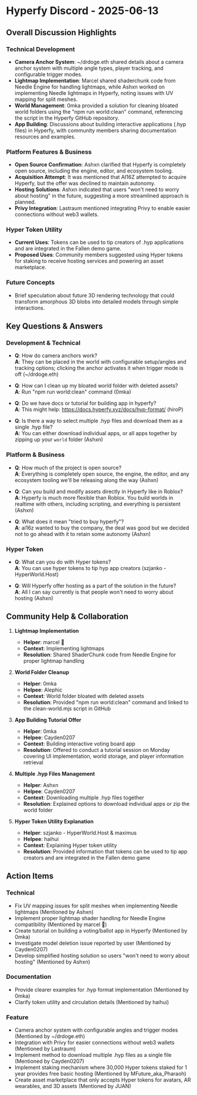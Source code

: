 # Hyperfy Discord - 2025-06-13

## Overall Discussion Highlights

### Technical Development
- **Camera Anchor System**: ~/drdoge.eth shared details about a camera anchor system with multiple angle types, player tracking, and configurable trigger modes.
- **Lightmap Implementation**: Marcel shared shaderchunk code from Needle Engine for handling lightmaps, while Ashxn worked on implementing Needle lightmaps in Hyperfy, noting issues with UV mapping for split meshes.
- **World Management**: 0mka provided a solution for cleaning bloated world folders using the "npm run world:clean" command, referencing the script in the Hyperfy GitHub repository.
- **App Building**: Discussions about building interactive applications (.hyp files) in Hyperfy, with community members sharing documentation resources and examples.

### Platform Features & Business
- **Open Source Confirmation**: Ashxn clarified that Hyperfy is completely open source, including the engine, editor, and ecosystem tooling.
- **Acquisition Attempt**: It was mentioned that AI16Z attempted to acquire Hyperfy, but the offer was declined to maintain autonomy.
- **Hosting Solutions**: Ashxn indicated that users "won't need to worry about hosting" in the future, suggesting a more streamlined approach is planned.
- **Privy Integration**: Lastraum mentioned integrating Privy to enable easier connections without web3 wallets.

### Hyper Token Utility
- **Current Uses**: Tokens can be used to tip creators of .hyp applications and are integrated in the Fallen demo game.
- **Proposed Uses**: Community members suggested using Hyper tokens for staking to receive hosting services and powering an asset marketplace.

### Future Concepts
- Brief speculation about future 3D rendering technology that could transform amorphous 3D blobs into detailed models through simple interactions.

## Key Questions & Answers

### Development & Technical
- **Q**: How do camera anchors work?  
  **A**: They can be placed in the world with configurable setup/angles and tracking options; clicking the anchor activates it when trigger mode is off (~/drdoge.eth)

- **Q**: How can I clean up my bloated world folder with deleted assets?  
  **A**: Run "npm run world:clean" command (0mka)

- **Q**: Do we have docs or tutorial for building app in hyperfy?  
  **A**: This might help: https://docs.hyperfy.xyz/docs/hyp-format/ (hiroP)

- **Q**: Is there a way to select multiple .hyp files and download them as a single .hyp file?  
  **A**: You can either download individual apps, or all apps together by zipping up your `world` folder (Ashxn)

### Platform & Business
- **Q**: How much of the project is open source?  
  **A**: Everything is completely open source, the engine, the editor, and any ecosystem tooling we'll be releasing along the way (Ashxn)

- **Q**: Can you build and modify assets directly in Hyperfy like in Roblox?  
  **A**: Hyperfy is much more flexible than Roblox. You build worlds in realtime with others, including scripting, and everything is persistent (Ashxn)

- **Q**: What does it mean "tried to buy hyperfy"?  
  **A**: ai16z wanted to buy the company, the deal was good but we decided not to go ahead with it to retain some autonomy (Ashxn)

### Hyper Token
- **Q**: What can you do with Hyper tokens?  
  **A**: You can use hyper tokens to tip hyp app creators (szjanko - HyperWorld.Host)

- **Q**: Will Hyperfy offer hosting as a part of the solution in the future?  
  **A**: All I can say currently is that people won't need to worry about hosting (Ashxn)

## Community Help & Collaboration

1. **Lightmap Implementation**
   - **Helper**: marcel 🌵
   - **Context**: Implementing lightmaps
   - **Resolution**: Shared ShaderChunk code from Needle Engine for proper lightmap handling

2. **World Folder Cleanup**
   - **Helper**: 0mka
   - **Helpee**: Alephic
   - **Context**: World folder bloated with deleted assets
   - **Resolution**: Provided "npm run world:clean" command and linked to the clean-world.mjs script in GitHub

3. **App Building Tutorial Offer**
   - **Helper**: 0mka
   - **Helpee**: Cayden0207
   - **Context**: Building interactive voting board app
   - **Resolution**: Offered to conduct a tutorial session on Monday covering UI implementation, world storage, and player information retrieval

4. **Multiple .hyp Files Management**
   - **Helper**: Ashxn
   - **Helpee**: Cayden0207
   - **Context**: Downloading multiple .hyp files together
   - **Resolution**: Explained options to download individual apps or zip the world folder

5. **Hyper Token Utility Explanation**
   - **Helper**: szjanko - HyperWorld.Host & maximus
   - **Helpee**: haihui
   - **Context**: Explaining Hyper token utility
   - **Resolution**: Provided information that tokens can be used to tip app creators and are integrated in the Fallen demo game

## Action Items

### Technical
- Fix UV mapping issues for split meshes when implementing Needle lightmaps (Mentioned by Ashxn)
- Implement proper lightmap shader handling for Needle Engine compatibility (Mentioned by marcel 🌵)
- Create tutorial on building a voting/ballot app in Hyperfy (Mentioned by 0mka)
- Investigate model deletion issue reported by user (Mentioned by Cayden0207)
- Develop simplified hosting solution so users "won't need to worry about hosting" (Mentioned by Ashxn)

### Documentation
- Provide clearer examples for .hyp format implementation (Mentioned by 0mka)
- Clarify token utility and circulation details (Mentioned by haihui)

### Feature
- Camera anchor system with configurable angles and trigger modes (Mentioned by ~/drdoge.eth)
- Integration with Privy for easier connections without web3 wallets (Mentioned by Lastraum)
- Implement method to download multiple .hyp files as a single file (Mentioned by Cayden0207)
- Implement staking mechanism where 30,000 Hyper tokens staked for 1 year provides free basic hosting (Mentioned by MFuture_aka_Pharaoh)
- Create asset marketplace that only accepts Hyper tokens for avatars, AR wearables, and 3D assets (Mentioned by JUAN)